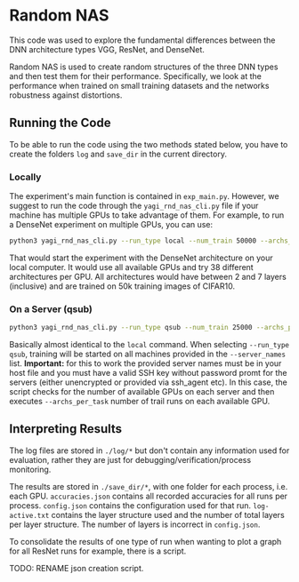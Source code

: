 # Random NAS

This code was used to explore the fundamental differences between the DNN
architecture types VGG, ResNet, and DenseNet.

Random NAS is used to create random structures of the three DNN types and then
test them for their performance. Specifically, we look at the performance when
trained on small training datasets and the networks robustness against distortions.

## Running the Code

To be able to run the code using the two methods stated below, you have to create
the folders `log` and `save_dir` in the current directory.

### Locally

The experiment's main function is contained in `exp_main.py`. However, we
suggest to run the code through the `yagi_rnd_nas_cli.py` file if your machine
has multiple GPUs to take advantage of them. For example, to run a DenseNet
experiment on multiple GPUs, you can use:

```bash
python3 yagi_rnd_nas_cli.py --run_type local --num_train 50000 --archs_per_task 38 --arch_type densenet --num_min_depth 2 --num_max_depth 7
```

That would start the experiment with the DenseNet architecture on your local computer.
It would use all available GPUs and try 38 different architectures per GPU.
All architectures would have between 2 and 7 layers (inclusive) and are trained
on 50k training images of CIFAR10.

### On a Server (qsub)

```bash
python3 yagi_rnd_nas_cli.py --run_type qsub --num_train 25000 --archs_per_task 20 --arch_type resnet --server_names yagi11 yagi12 yagi13 --file_to_run yagi_rnd_nas_resnet_archs.sh
```

Basically almost identical to the `local` command. When selecting `--run_type qsub`,
training will be started on all machines provided in the `--server_names` list.
**Important:** for this to work the provided server names must be in your host file
and you must have a valid SSH key without password promt for the servers
(either unencrypted or provided via ssh_agent etc).
In this case, the script checks for the number of available GPUs on each server
and then executes `--archs_per_task` number of trail runs on each available GPU.


## Interpreting Results

The log files are stored in `./log/*` but don't contain any information used for
evaluation, rather they are just for debugging/verification/process monitoring.

The results are stored in `./save_dir/*`, with one folder for each process,
i.e. each GPU. `accuracies.json` contains all recorded accuracies for all runs per
process. `config.json` contains the configuration used for that run.
`log-active.txt` contains the layer structure used and the number of total layers
per layer structure. The number of layers is incorrect in `config.json`.

To consolidate the results of one type of run when wanting to plot a graph for
all ResNet runs for example, there is a script.

TODO: RENAME json creation script.

